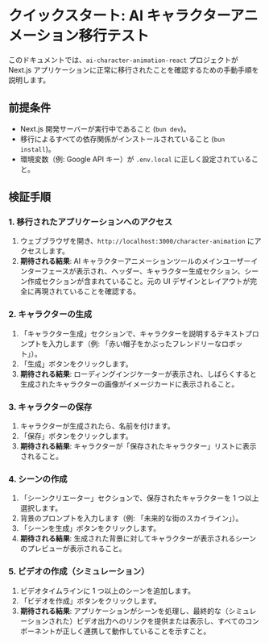 # クイックスタート: AI キャラクターアニメーション移行テスト

このドキュメントでは、`ai-character-animation-react` プロジェクトが Next.js アプリケーションに正常に移行されたことを確認するための手動手順を説明します。

## 前提条件

- Next.js 開発サーバーが実行中であること (`bun dev`)。
- 移行によるすべての依存関係がインストールされていること (`bun install`)。
- 環境変数（例: Google API キー）が `.env.local` に正しく設定されていること。

## 検証手順

### 1. 移行されたアプリケーションへのアクセス

1.  ウェブブラウザを開き、`http://localhost:3000/character-animation` にアクセスします。
2.  **期待される結果**: AI キャラクターアニメーションツールのメインユーザーインターフェースが表示され、ヘッダー、キャラクター生成セクション、シーン作成セクションが含まれていること。元の UI デザインとレイアウトが完全に再現されていることを確認する。

### 2. キャラクターの生成

1.  「キャラクター生成」セクションで、キャラクターを説明するテキストプロンプトを入力します（例: 「赤い帽子をかぶったフレンドリーなロボット」）。
2.  「生成」ボタンをクリックします。
3.  **期待される結果**: ローディングインジケーターが表示され、しばらくすると生成されたキャラクターの画像がイメージカードに表示されること。

### 3. キャラクターの保存

1.  キャラクターが生成されたら、名前を付けます。
2.  「保存」ボタンをクリックします。
3.  **期待される結果**: キャラクターが「保存されたキャラクター」リストに表示されること。

### 4. シーンの作成

1.  「シーンクリエーター」セクションで、保存されたキャラクターを 1 つ以上選択します。
2.  背景のプロンプトを入力します（例: 「未来的な街のスカイライン」）。
3.  「シーンを生成」ボタンをクリックします。
4.  **期待される結果**: 生成された背景に対してキャラクターが表示されるシーンのプレビューが表示されること。

### 5. ビデオの作成（シミュレーション）

1.  ビデオタイムラインに 1 つ以上のシーンを追加します。
2.  「ビデオを作成」ボタンをクリックします。
3.  **期待される結果**: アプリケーションがシーンを処理し、最終的な（シミュレーションされた）ビデオ出力へのリンクを提供または表示し、すべてのコンポーネントが正しく連携して動作していることを示すこと。
